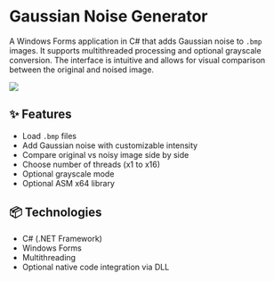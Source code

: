 # Gaussian Noise Generator

A Windows Forms application in C# that adds Gaussian noise to `.bmp` images. It supports multithreaded processing and optional grayscale conversion. The interface is intuitive and allows for visual comparison between the original and noised image.

![]([https://github.com/LenaDzi1/Gaussian-noise-generator/blob/main/gaussian_noise.gif])

## ✨ Features

- Load `.bmp` files
- Add Gaussian noise with customizable intensity
- Compare original vs noisy image side by side
- Choose number of threads (x1 to x16)
- Optional grayscale mode
- Optional ASM x64 library
## 📦 Technologies

- C# (.NET Framework)
- Windows Forms
- Multithreading
- Optional native code integration via DLL
